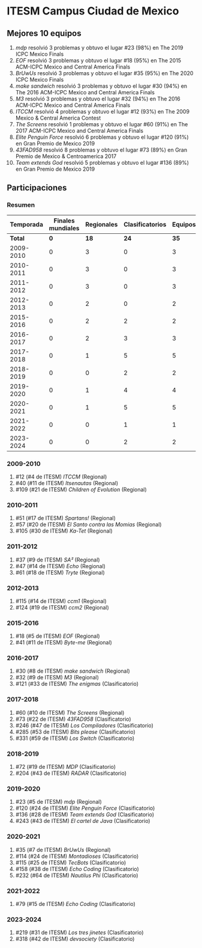 # ITESM Campus Ciudad de Mexico

## Mejores 10 equipos

1. _mdp_ resolvió 3 problemas y obtuvo el lugar #23 (98%) en The 2019 ICPC Mexico Finals
1. _EOF_ resolvió 3 problemas y obtuvo el lugar #18 (95%) en The 2015 ACM-ICPC Mexico and Central America Finals
1. _BrUwUs_ resolvió 3 problemas y obtuvo el lugar #35 (95%) en The 2020 ICPC Mexico Finals
1. _make sandwich_ resolvió 3 problemas y obtuvo el lugar #30 (94%) en The 2016 ACM-ICPC Mexico and Central America Finals
1. _M3_ resolvió 3 problemas y obtuvo el lugar #32 (94%) en The 2016 ACM-ICPC Mexico and Central America Finals
1. _ITCCM_ resolvió 4 problemas y obtuvo el lugar #12 (93%) en The 2009 Mexico & Central America Contest
1. _The Screens_ resolvió 1 problemas y obtuvo el lugar #60 (91%) en The 2017 ACM-ICPC Mexico and Central America Finals
1. _Elite Penguin Force_ resolvió 6 problemas y obtuvo el lugar #120 (91%) en Gran Premio de Mexico 2019
1. _43FAD958_ resolvió 8 problemas y obtuvo el lugar #73 (89%) en Gran Premio de Mexico & Centroamerica 2017
1. _Team extends God_ resolvió 5 problemas y obtuvo el lugar #136 (89%) en Gran Premio de Mexico 2019

## Participaciones

### Resumen

| Temporada | Finales mundiales | Regionales | Clasificatorios | Equipos |
| --- | --- | --- | --- | --- |
| **Total** | **0** | **18** | **24** | **35** |
| 2009-2010 | 0 | 3 | 0 | 3 |
| 2010-2011 | 0 | 3 | 0 | 3 |
| 2011-2012 | 0 | 3 | 0 | 3 |
| 2012-2013 | 0 | 2 | 0 | 2 |
| 2015-2016 | 0 | 2 | 2 | 2 |
| 2016-2017 | 0 | 2 | 3 | 3 |
| 2017-2018 | 0 | 1 | 5 | 5 |
| 2018-2019 | 0 | 0 | 2 | 2 |
| 2019-2020 | 0 | 1 | 4 | 4 |
| 2020-2021 | 0 | 1 | 5 | 5 |
| 2021-2022 | 0 | 0 | 1 | 1 |
| 2023-2024 | 0 | 0 | 2 | 2 |

### 2009-2010

1. #12 (#4 de ITESM) _ITCCM_ (Regional)
1. #40 (#11 de ITESM) _Itsenautas_ (Regional)
1. #109 (#21 de ITESM) _Children of Evolution_ (Regional)

### 2010-2011

1. #51 (#17 de ITESM) _Spartans!_ (Regional)
1. #57 (#20 de ITESM) _El Santo contra las Momias_ (Regional)
1. #105 (#30 de ITESM) _Ka-Tet_ (Regional)

### 2011-2012

1. #37 (#9 de ITESM) _SA²_ (Regional)
1. #47 (#14 de ITESM) _Echo_ (Regional)
1. #61 (#18 de ITESM) _Tryte_ (Regional)

### 2012-2013

1. #115 (#14 de ITESM) _ccm1_ (Regional)
1. #124 (#19 de ITESM) _ccm2_ (Regional)

### 2015-2016

1. #18 (#5 de ITESM) _EOF_ (Regional)
1. #41 (#11 de ITESM) _Byte-me_ (Regional)

### 2016-2017

1. #30 (#8 de ITESM) _make sandwich_ (Regional)
1. #32 (#9 de ITESM) _M3_ (Regional)
1. #121 (#33 de ITESM) _The enigmas_ (Clasificatorio)

### 2017-2018

1. #60 (#10 de ITESM) _The Screens_ (Regional)
1. #73 (#22 de ITESM) _43FAD958_ (Clasificatorio)
1. #246 (#47 de ITESM) _Los Compiladores_ (Clasificatorio)
1. #285 (#53 de ITESM) _Bits please_ (Clasificatorio)
1. #331 (#59 de ITESM) _Los Switch_ (Clasificatorio)

### 2018-2019

1. #72 (#19 de ITESM) _MDP_ (Clasificatorio)
1. #204 (#43 de ITESM) _RADAR_ (Clasificatorio)

### 2019-2020

1. #23 (#5 de ITESM) _mdp_ (Regional)
1. #120 (#24 de ITESM) _Elite Penguin Force_ (Clasificatorio)
1. #136 (#28 de ITESM) _Team extends God_ (Clasificatorio)
1. #243 (#43 de ITESM) _El cartel de Java_ (Clasificatorio)

### 2020-2021

1. #35 (#7 de ITESM) _BrUwUs_ (Regional)
1. #114 (#24 de ITESM) _Montadioses_ (Clasificatorio)
1. #115 (#25 de ITESM) _TecBots_ (Clasificatorio)
1. #158 (#38 de ITESM) _Echo Coding_ (Clasificatorio)
1. #232 (#64 de ITESM) _Nautilus Phi_ (Clasificatorio)

### 2021-2022

1. #79 (#15 de ITESM) _Echo Coding_ (Clasificatorio)

### 2023-2024

1. #219 (#31 de ITESM) _Los tres jinetes_ (Clasificatorio)
1. #318 (#42 de ITESM) _devsociety_ (Clasificatorio)



